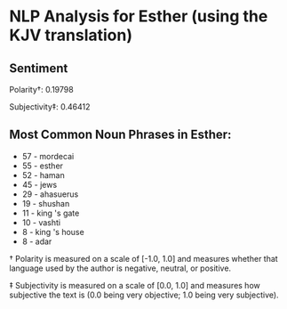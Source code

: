 # NLP Analysis for Esther (using the KJV translation)

## Sentiment

Polarity†: 0.19798

Subjectivity‡: 0.46412

## Most Common Noun Phrases in Esther:

 * 57	-  mordecai
 * 55	-  esther
 * 52	-  haman
 * 45	-  jews
 * 29	-  ahasuerus
 * 19	-  shushan
 * 11	-  king 's gate
 * 10	-  vashti
 * 8	-  king 's house
 * 8	-  adar


† Polarity is measured on a scale of [-1.0, 1.0] and measures whether that language used by the author is negative, neutral, or positive.

‡ Subjectivity is measured on a scale of [0.0, 1.0] and measures how subjective the text is (0.0 being very objective; 1.0 being very subjective).